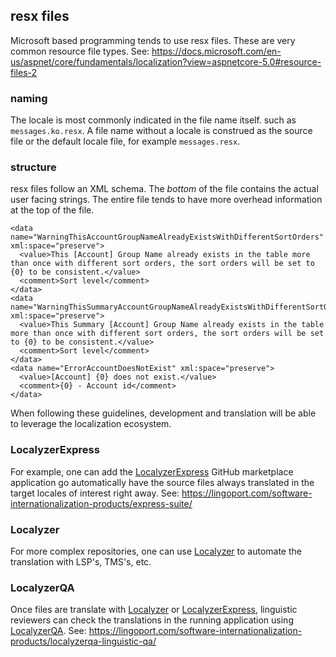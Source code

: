 ## resx files
Microsoft based programming tends to use resx files. These are very common resource file types.
See: https://docs.microsoft.com/en-us/aspnet/core/fundamentals/localization?view=aspnetcore-5.0#resource-files-2

### naming
The locale is most commonly indicated in the file name itself. such as <code>messages.ko.resx</code>. 
A file name without a locale is construed as the source file or the default locale file, for example <code>messages.resx</code>.

### structure
resx files follow an XML schema. The _bottom_ of the file contains the actual user facing strings. The entire file tends to have more overhead information at the top of the file.

 
    <data name="WarningThisAccountGroupNameAlreadyExistsWithDifferentSortOrders" xml:space="preserve">
      <value>This [Account] Group Name already exists in the table more than once with different sort orders, the sort orders will be set to {0} to be consistent.</value>
      <comment>Sort level</comment>
    </data>
    <data name="WarningThisSummaryAccountGroupNameAlreadyExistsWithDifferentSortOrders" xml:space="preserve">
      <value>This Summary [Account] Group Name already exists in the table more than once with different sort orders, the sort orders will be set to {0} to be consistent.</value>
      <comment>Sort level</comment>
    </data>
    <data name="ErrorAccountDoesNotExist" xml:space="preserve">
      <value>[Account] {0} does not exist.</value>
      <comment>{0} - Account id</comment>
    </data>
    
When following these guidelines, development and translation will be able to leverage the localization ecosystem. 

### LocalyzerExpress
For example, one can add the [LocalyzerExpress](https://github.com/marketplace/localyzer-express) GitHub marketplace application go automatically have the source files always translated in the target locales of interest right away.
See: https://lingoport.com/software-internationalization-products/express-suite/ 

### Localyzer
For more complex repositories, one can use [Localyzer](https://lingoport.com/software-internationalization-products/localyzer-localization-automation/) to automate the translation with LSP's, TMS's, etc.

### LocalyzerQA
Once files are translate with [Localyzer](https://lingoport.com/software-internationalization-products/localyzer-localization-automation/) or [LocalyzerExpress](https://github.com/marketplace/localyzer-express), 
linguistic reviewers can check the translations in the running application using [LocalyzerQA](https://localyzerqa.lingoport.io/localyzerqa). 
See: https://lingoport.com/software-internationalization-products/localyzerqa-linguistic-qa/ 
